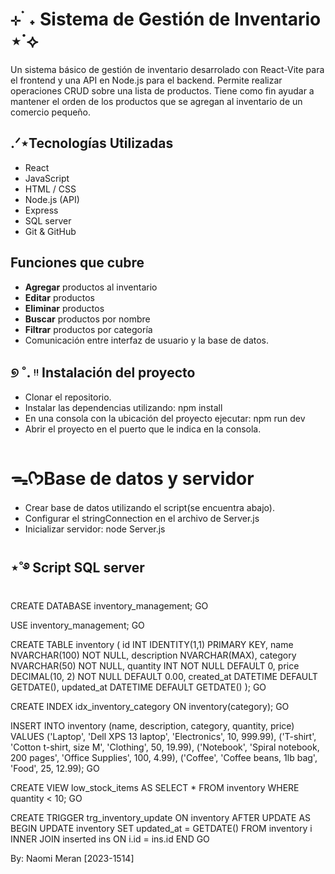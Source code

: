 # ⊹ ࣪ ˖ Sistema de Gestión de Inventario ⋆˙⟡

Un sistema básico de gestión de inventario desarrolado con React-Vite para el frontend y una API en Node.js para el backend. Permite realizar operaciones CRUD sobre una lista de productos.
Tiene como fin ayudar a mantener el orden de los productos que se agregan al inventario de un comercio pequeño.

## .ᐟ⋆Tecnologías Utilizadas

- React
- JavaScript
- HTML / CSS
- Node.js (API)
- Express
- SQL server
- Git & GitHub

## Funciones que cubre
- **Agregar**  productos al inventario
- **Editar** productos
- **Eliminar** productos
- **Buscar** productos por nombre
- **Filtrar** productos por categoría
- Comunicación entre interfaz de usuario y la base de datos.

## ୭ ˚. ᵎᵎ Instalación del proyecto

- Clonar el repositorio.
- Instalar las dependencias utilizando: npm install
- En una consola con la ubicación del proyecto ejecutar: npm run dev
- Abrir el proyecto en el puerto que le indica en la consola.

# ᯓᡣ𐭩Base de datos y servidor

- Crear base de datos utilizando el script(se encuentra abajo).
- Configurar el stringConnection en el archivo de Server.js
- Inicializar servidor: node Server.js

## ⋆˚࿔ Script SQL server

CREATE DATABASE inventory_management;
GO

USE inventory_management;
GO

CREATE TABLE inventory (
  id INT IDENTITY(1,1) PRIMARY KEY,
  name NVARCHAR(100) NOT NULL,
  description NVARCHAR(MAX),
  category NVARCHAR(50) NOT NULL,
  quantity INT NOT NULL DEFAULT 0,
  price DECIMAL(10, 2) NOT NULL DEFAULT 0.00,
  created_at DATETIME DEFAULT GETDATE(),
  updated_at DATETIME DEFAULT GETDATE()
);
GO


CREATE INDEX idx_inventory_category ON inventory(category);
GO


INSERT INTO inventory (name, description, category, quantity, price) VALUES
('Laptop', 'Dell XPS 13 laptop', 'Electronics', 10, 999.99),
('T-shirt', 'Cotton t-shirt, size M', 'Clothing', 50, 19.99),
('Notebook', 'Spiral notebook, 200 pages', 'Office Supplies', 100, 4.99),
('Coffee', 'Coffee beans, 1lb bag', 'Food', 25, 12.99);
GO


CREATE VIEW low_stock_items AS
SELECT * FROM inventory WHERE quantity < 10;
GO


CREATE TRIGGER trg_inventory_update
ON inventory
AFTER UPDATE
AS
BEGIN
    UPDATE inventory
    SET updated_at = GETDATE()
    FROM inventory i
    INNER JOIN inserted ins ON i.id = ins.id
END
GO

By: Naomi Meran [2023-1514]
